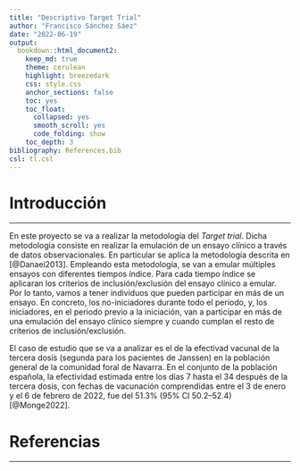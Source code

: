 ```yaml
---
title: "Descriptivo Target Trial"
author: "Francisco Sánchez Sáez"
date: "2022-06-19"
output: 
  bookdown::html_document2:
    keep_md: true 
    theme: cerulean
    highlight: breezedark
    css: style.css
    anchor_sections: false
    toc: yes
    toc_float:
      collapsed: yes
      smooth_scroll: yes
      code_folding: show
    toc_depth: 3
bibliography: References.bib
csl: tl.csl
---
```




# Introducción

***

En este proyecto se va a realizar la metodología del *Target trial*. Dicha metodología consiste en realizar la emulación de un ensayo clínico a través de datos observacionales. En particular se aplica la metodología descrita en [@Danaei2013]. Empleando esta metodología, se van a emular múltiples ensayos con diferentes tiempos índice. Para cada tiempo índice se aplicaran los criterios de inclusión/exclusión del ensayo clínico a emular. Por lo tanto, vamos a tener individuos que pueden participar en más de un ensayo. En concreto, los no-iniciadores durante todo el periodo, y, los iniciadores, en el periodo previo a la iniciación, van a participar en más de una emulación del ensayo clínico siempre y cuando cumplan el resto de criterios de inclusión/exclusión.

El caso de estudio que se va a analizar es el de la efectivad vacunal de la tercera dosis (segunda para los pacientes de Janssen) en la población general de la comunidad foral de Navarra. En el conjunto de la población española, la efectividad estimada entre los días 7 hasta el 34 después de la tercera dosis, con fechas de vacunación comprendidas entre el 3 de enero y el 6 de febrero de 2022, fue del 51.3% (95% CI 50.2–52.4) [@Monge2022]. 
<br>

# Referencias

***
